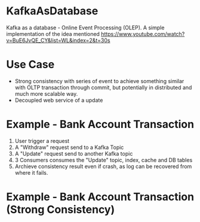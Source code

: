 # KafkaAsDatabase
Kafka as a database - Online Event Processing (OLEP). A simple implementation of the idea mentioned https://www.youtube.com/watch?v=BuE6JvQE_CY&list=WL&index=2&t=30s

# Use Case
* Strong consistency with series of event to achieve something similar with OLTP transaction through commit, but potentially in distributed and much more scalable way.
* Decoupled web service of a update


# Example - Bank Account Transaction
1. User trigger a request
2. A "Withdraw" request send to a Kafka Topic
3. A "Update" request send to another Kafka topic
4. 3 Consumers consumes the "Update" topic, index, cache and DB tables
5. Archieve consistency result even if crash, as log can be recovered from where it fails.


# Example - Bank Account Transaction (Strong Consistency)
